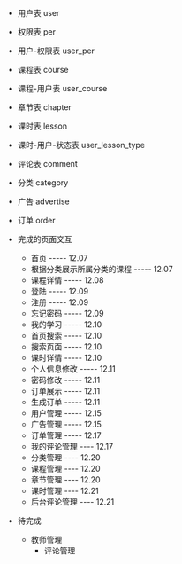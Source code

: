 - 用户表
    user
- 权限表
    per
- 用户-权限表
    user_per
- 课程表
    course
- 课程-用户表
    user_course
- 章节表
    chapter
- 课时表
    lesson
- 课时-用户-状态表
    user_lesson_type
- 评论表
    comment
- 分类
    category
- 广告
    advertise
- 订单
    order
  
- 完成的页面交互
    - 首页                            ----- 12.07
    - 根据分类展示所属分类的课程         -----  12.07
    - 课程详情                        -----  12.08
    - 登陆                            ----- 12.09
    - 注册                            ----- 12.09
    - 忘记密码                         ----- 12.09
    - 我的学习                         ----- 12.10
    - 首页搜索                         ----- 12.10
    - 搜索页面                         ----- 12.10
    - 课时详情                         ----- 12.10
    - 个人信息修改                      ----- 12.11
    - 密码修改                         ----- 12.11
    - 订单展示                         ----- 12.11
    - 生成订单                         ----- 12.11
    - 用户管理                  ----- 12.15
    - 广告管理  ----- 12.15
    - 订单管理 ----- 12.17
    - 我的评论管理 ---- 12.17
    - 分类管理   ---- 12.20
    - 课程管理  ---- 12.20
    - 章节管理  ---- 12.20
    - 课时管理 ---- 12.21
    - 后台评论管理 ---- 12.21
- 待完成
   
    - 教师管理
        - 评论管理
       

       
